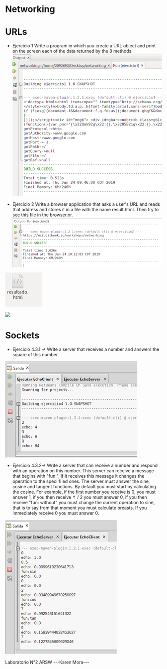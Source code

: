 # Networking

# URLs

- Ejercicio 1
Write a program in which you create a URL object and print on the screen each of the data returned by the 8 methods.
![](ejercicio1.png)

- Ejercicio 2
Write a browser application that asks a user's URL and reads that address and stores it in a file with the name result.html. Then try to see this file in the browser.or.
![](ejercicio2.png)

![](ejercicio2.1.png)

![](ejercicio2.2.png)

# Sockets

- Ejercicio 4.3.1 -> Write a server that receives a number and answers the square of this number.

![](ejercicio431.png)


- Ejercicio 4.3.2-> Write a server that can receive a number and respond with an operation on this number. This server can receive a message that begins with "fun:", if it receives this message it changes the operation to the speci fi ed ones. The server must answer the sine, cosine and tangent functions. By default you must start by calculating the cosine. For example, if the first number you receive is 0, you must answer 1, if you then receive ⇡ / 2 you must answer 0, if you then receive "fun: without" you must change the current operation to sine, that is to say from that moment you must calculate breasts. If you immediately receive 0 you must answer 0.

![](ejercicio342.png)








Laboratorio N°2 ARSW ---Karen Mora---

